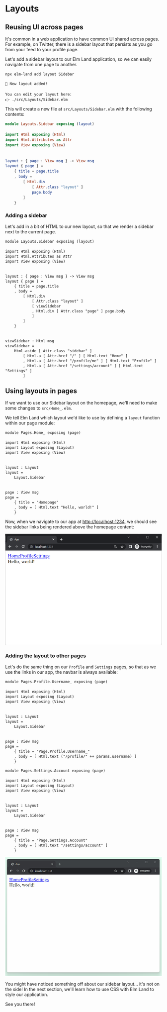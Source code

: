 # Layouts

## Reusing UI across pages

It's common in a web application to have common UI shared across pages. For example, on Twitter, there is a sidebar layout that persists as you go from your feed to your profile page.

Let's add a sidebar layout to our Elm Land application, so we can easily navigate from one page to another.

```bash
npx elm-land add layout Sidebar
```

<code-group>
<code-block title="Terminal output">

```txt
🌈 New layout added!

You can edit your layout here:
👉 ./src/Layouts/Sidebar.elm
```

</code-block>
</code-group>

This will create a new file at `src/Layouts/Sidebar.elm` with the following contents:


<code-group>
<code-block title="src/Layouts/Sidebar.elm">

```elm
module Layouts.Sidebar exposing (layout)

import Html exposing (Html)
import Html.Attributes as Attr
import View exposing (View)


layout : { page : View msg } -> View msg
layout { page } =
    { title = page.title
    , body = 
        [ Html.div
            [ Attr.class "layout" ]
            page.body
        ]
    }
```

</code-block>
</code-group>


### Adding a sidebar

Let's add in a bit of HTML to our new layout, so that we render a sidebar next to the current page.


<code-group>
<code-block title="src/Layouts/Sidebar.elm">

```elm{14-15,21-27}
module Layouts.Sidebar exposing (layout)

import Html exposing (Html)
import Html.Attributes as Attr
import View exposing (View)


layout : { page : View msg } -> View msg
layout { page } =
    { title = page.title
    , body = 
        [ Html.div
            [ Attr.class "layout" ]
            [ viewSidebar
            , Html.div [ Attr.class "page" ] page.body
            ]
        ]
    }


viewSidebar : Html msg
viewSidebar =
    Html.aside [ Attr.class "sidebar" ]
        [ Html.a [ Attr.href "/" ] [ Html.text "Home" ]
        , Html.a [ Attr.href "/profile/me" ] [ Html.text "Profile" ]
        , Html.a [ Attr.href "/settings/account" ] [ Html.text "Settings" ]
        ]
```

</code-block>
</code-group>

## Using layouts in pages

If we want to use our Sidebar layout on the homepage, we'll need to make some changes to `src/Home_.elm`.

We tell Elm Land which layout we'd like to use by defining a `layout` function within our page module:


<code-group>
<code-block title="src/Pages/Home_.elm">

```elm{4,8-10}
module Pages.Home_ exposing (page)

import Html exposing (Html)
import Layout exposing (Layout)
import View exposing (View)


layout : Layout
layout =
    Layout.Sidebar


page : View msg
page =
    { title = "Homepage"
    , body = [ Html.text "Hello, world!" ]
    }
```

</code-block>
</code-group>

Now, when we navigate to our app at [http://localhost:1234](http://localhost:1234), we should see the sidebar links being rendered above the homepage content:

![Homepage showing sidebar links above content](./layouts/sidebar-homepage-v1.png)

### Adding the layout to other pages

Let's do the same thing on our `Profile` and `Settings` pages, so that as we use the links in our app, the navbar is always available:


<code-group>
<code-block title="src/Pages/Profile/Username_.elm">

```elm{4,8-10}
module Pages.Profile.Username_ exposing (page)

import Html exposing (Html)
import Layout exposing (Layout)
import View exposing (View)


layout : Layout
layout =
    Layout.Sidebar


page : View msg
page =
    { title = "Page.Profile.Username_"
    , body = [ Html.text ("/profile/" ++ params.username) ]
    }
```

</code-block>
<code-block title="src/Pages/Settings/Account.elm">

```elm{4,8-10}
module Pages.Settings.Account exposing (page)

import Html exposing (Html)
import Layout exposing (Layout)
import View exposing (View)


layout : Layout
layout =
    Layout.Sidebar


page : View msg
page =
    { title = "Page.Settings.Account"
    , body = [ Html.text "/settings/account" ]
    }
```

</code-block>
</code-group>


![a GIF showing the shared sidebar links in use across pages](./layouts/layouts-navigation.gif)

You might have noticed something off about our sidebar layout... it's not on the side! In the next section, we'll learn how to use CSS with Elm Land to style our application.

See you there!
